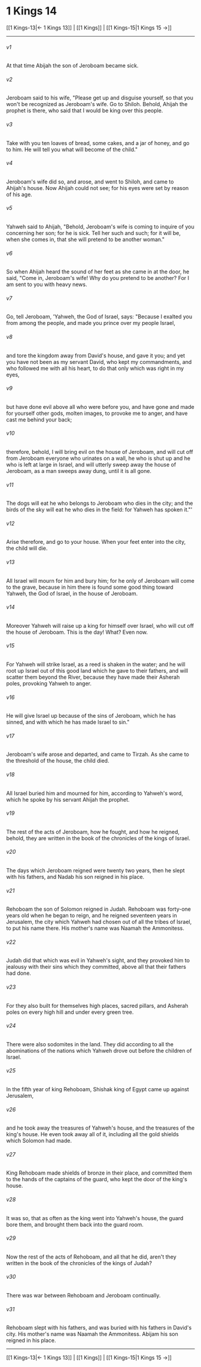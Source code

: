 # 1 Kings 14

[[1 Kings-13|← 1 Kings 13]] | [[1 Kings]] | [[1 Kings-15|1 Kings 15 →]]
***



###### v1 
At that time Abijah the son of Jeroboam became sick. 

###### v2 
Jeroboam said to his wife, "Please get up and disguise yourself, so that you won't be recognized as Jeroboam's wife. Go to Shiloh. Behold, Ahijah the prophet is there, who said that I would be king over this people. 

###### v3 
Take with you ten loaves of bread, some cakes, and a jar of honey, and go to him. He will tell you what will become of the child." 

###### v4 
Jeroboam's wife did so, and arose, and went to Shiloh, and came to Ahijah's house. Now Ahijah could not see; for his eyes were set by reason of his age. 

###### v5 
Yahweh said to Ahijah, "Behold, Jeroboam's wife is coming to inquire of you concerning her son; for he is sick. Tell her such and such; for it will be, when she comes in, that she will pretend to be another woman." 

###### v6 
So when Ahijah heard the sound of her feet as she came in at the door, he said, "Come in, Jeroboam's wife! Why do you pretend to be another? For I am sent to you with heavy news. 

###### v7 
Go, tell Jeroboam, 'Yahweh, the God of Israel, says: "Because I exalted you from among the people, and made you prince over my people Israel, 

###### v8 
and tore the kingdom away from David's house, and gave it you; and yet you have not been as my servant David, who kept my commandments, and who followed me with all his heart, to do that only which was right in my eyes, 

###### v9 
but have done evil above all who were before you, and have gone and made for yourself other gods, molten images, to provoke me to anger, and have cast me behind your back; 

###### v10 
therefore, behold, I will bring evil on the house of Jeroboam, and will cut off from Jeroboam everyone who urinates on a wall, he who is shut up and he who is left at large in Israel, and will utterly sweep away the house of Jeroboam, as a man sweeps away dung, until it is all gone. 

###### v11 
The dogs will eat he who belongs to Jeroboam who dies in the city; and the birds of the sky will eat he who dies in the field: for Yahweh has spoken it."' 

###### v12 
Arise therefore, and go to your house. When your feet enter into the city, the child will die. 

###### v13 
All Israel will mourn for him and bury him; for he only of Jeroboam will come to the grave, because in him there is found some good thing toward Yahweh, the God of Israel, in the house of Jeroboam. 

###### v14 
Moreover Yahweh will raise up a king for himself over Israel, who will cut off the house of Jeroboam. This is the day! What? Even now. 

###### v15 
For Yahweh will strike Israel, as a reed is shaken in the water; and he will root up Israel out of this good land which he gave to their fathers, and will scatter them beyond the River, because they have made their Asherah poles, provoking Yahweh to anger. 

###### v16 
He will give Israel up because of the sins of Jeroboam, which he has sinned, and with which he has made Israel to sin." 

###### v17 
Jeroboam's wife arose and departed, and came to Tirzah. As she came to the threshold of the house, the child died. 

###### v18 
All Israel buried him and mourned for him, according to Yahweh's word, which he spoke by his servant Ahijah the prophet. 

###### v19 
The rest of the acts of Jeroboam, how he fought, and how he reigned, behold, they are written in the book of the chronicles of the kings of Israel. 

###### v20 
The days which Jeroboam reigned were twenty two years, then he slept with his fathers, and Nadab his son reigned in his place. 

###### v21 
Rehoboam the son of Solomon reigned in Judah. Rehoboam was forty-one years old when he began to reign, and he reigned seventeen years in Jerusalem, the city which Yahweh had chosen out of all the tribes of Israel, to put his name there. His mother's name was Naamah the Ammonitess. 

###### v22 
Judah did that which was evil in Yahweh's sight, and they provoked him to jealousy with their sins which they committed, above all that their fathers had done. 

###### v23 
For they also built for themselves high places, sacred pillars, and Asherah poles on every high hill and under every green tree. 

###### v24 
There were also sodomites in the land. They did according to all the abominations of the nations which Yahweh drove out before the children of Israel. 

###### v25 
In the fifth year of king Rehoboam, Shishak king of Egypt came up against Jerusalem, 

###### v26 
and he took away the treasures of Yahweh's house, and the treasures of the king's house. He even took away all of it, including all the gold shields which Solomon had made. 

###### v27 
King Rehoboam made shields of bronze in their place, and committed them to the hands of the captains of the guard, who kept the door of the king's house. 

###### v28 
It was so, that as often as the king went into Yahweh's house, the guard bore them, and brought them back into the guard room. 

###### v29 
Now the rest of the acts of Rehoboam, and all that he did, aren't they written in the book of the chronicles of the kings of Judah? 

###### v30 
There was war between Rehoboam and Jeroboam continually. 

###### v31 
Rehoboam slept with his fathers, and was buried with his fathers in David's city. His mother's name was Naamah the Ammonitess. Abijam his son reigned in his place.

***
[[1 Kings-13|← 1 Kings 13]] | [[1 Kings]] | [[1 Kings-15|1 Kings 15 →]]
